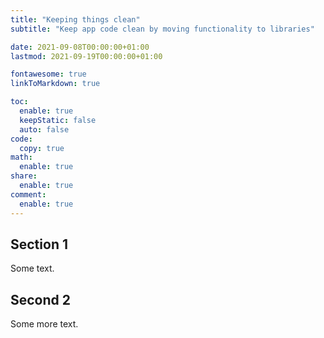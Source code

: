 ```yaml
---
title: "Keeping things clean"
subtitle: "Keep app code clean by moving functionality to libraries"

date: 2021-09-08T00:00:00+01:00
lastmod: 2021-09-19T00:00:00+01:00

fontawesome: true
linkToMarkdown: true

toc:
  enable: true
  keepStatic: false
  auto: false
code:
  copy: true
math:
  enable: true
share:
  enable: true
comment:
  enable: true
---
```



## Section 1

Some text.

## Second 2

Some more text.
